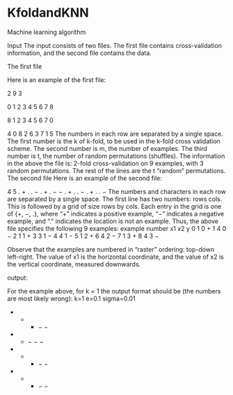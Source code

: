 KfoldandKNN
===========

Machine learning algorithm

Input
The input consists of two files. The first file contains cross-validation information, and the second
file contains the data.

The first file

Here is an example of the first file:

2 9 3

0 1 2 3 4 5 6 7 8

8 1 2 3 4 5 6 7 0

4 0 8 2 6 3 7 1 5
The numbers in each row are separated by a single space. The first number is the k of k-fold, to be
used in the k-fold cross validation scheme. The second number is m, the number of examples. The
third number is t, the number of random permutations (shuffles). The information in the above
the file is: 2-fold cross-validation on 9 examples, with 3 random permutations. The rest of the lines
are the t “random” permutations.
The second file
Here is an example of the second file:

4 5
. + . . −
. + . − −
. + . . −
. + . . −
The numbers and characters in each row are separated by a single space. The first line has two
numbers: rows cols. This is followed by a grid of size rows by cols. Each entry in the grid is one
of {+, −, .}, where “+” indicates a positive example, “−” indicates a negative example, and “.”
indicates the location is not an example. Thus, the above file specifies the following 9 examples:
example number x1 x2 y
0 1 0 +
1 4 0 −
2 1 1 +
3 3 1 −
4 4 1 −
5 1 2 +
6 4 2 −
7 1 3 +
8 4 3 −

Observe that the examples are numbered in “raster” ordering: top-down left-right. The value of x1
is the horizontal coordinate, and the value of x2 is the vertical coordinate, measured downwards.


output:

For the example above, for k = 1 the output format should be (the numbers are most likely wrong):
k=1 e=0.1 sigma=0.01
+ + + − −
+ + − − −
+ + + − −
+ + + − −
